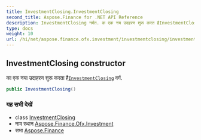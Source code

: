 ```yaml
---
title: InvestmentClosing.InvestmentClosing
second_title: Aspose.Finance for .NET API Reference
description: InvestmentClosing नर्मत. क एक नय उदहरण शुरू करत हैInvestmentClosing वर्ग.
type: docs
weight: 10
url: /hi/net/aspose.finance.ofx.investment/investmentclosing/investmentclosing/
---
```

## InvestmentClosing constructor

का एक नया उदाहरण शुरू करता है[`InvestmentClosing`](../) वर्ग.

```csharp
public InvestmentClosing()
```

### यह सभी देखें

* class [InvestmentClosing](../)
* नाम स्थान [Aspose.Finance.Ofx.Investment](../../investmentclosing/)
* सभा [Aspose.Finance](../../../)


